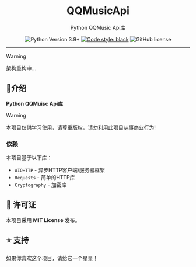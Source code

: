 <div align="center">
    <h1> QQMusicApi </h1>
    <p> Python QQMusic Api库 </p>

![Python Version 3.9+](https://img.shields.io/badge/Python-3.9%2B-blue)
[![Code style: black](https://img.shields.io/badge/code%20style-black-000000.svg)](https://github.com/psf/black)
![GitHub license](https://img.shields.io/github/license/luren-dc/PyQQMusicApi)

</div>

---

> [!WARNING]
> 架构重构中...

## 🎊介绍

**Python QQMuisc Api库**

> [!WARNING]
> 本项目仅供学习使用，请尊重版权，请勿利用此项目从事商业行为!

### 依赖

本项目基于以下库：

- `AIOHTTP` - 异步HTTP客户端/服务器框架
- `Requests` - 简单的HTTP库
- `Cryptography` - 加密库

## 📜 许可证

本项目采用 **MIT License** 发布。

## ⭐️ 支持

如果你喜欢这个项目，请给它一个星星！

